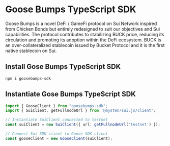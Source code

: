 # Goose Bumps TypeScript SDK

Goose Bumps is a novel DeFi / GameFi protocol on Sui Network inspired from Chicken Bonds but entirely redesigned to suit our objectives and Sui capabilities. The protocol contributes to stabilizing BUCK price, reducing its circulation and promoting its adoption within the DeFi ecosystem. BUCK is an over-collateralized stablecoin issued by Bucket Protocol and it is the first native stablecoin on Sui.

## Install Gose Bumps TypeScript SDK
`npm i goosebumps-sdk`

## Instantiate Gose Bumps TypeScript SDK
```ts
import { GooseClient } from "goosebumps-sdk";
import { SuiClient, getFullnodeUrl } from '@mysten/sui.js/client';

// Instantiate SuiClient connected to testnet
const suiClient = new SuiClient({ url: getFullnodeUrl('testnet') });

// Connect Sui SDK client to Goose SDK client
const gooseClient = new GooseClient(suiClient);
```